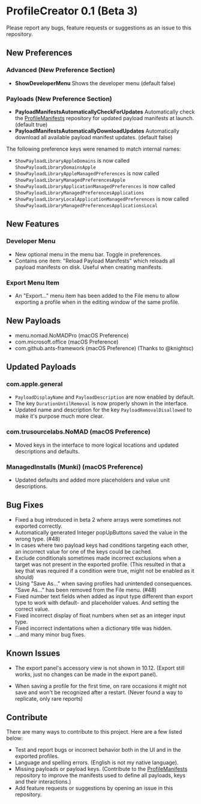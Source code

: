 # ProfileCreator 0.1 (Beta 3)

Please report any bugs, feature requests or suggestions as an issue to this repository.

## New Preferences

### Advanced (New Preference Section)
* **ShowDeveloperMenu**
Shows the developer menu (default false)

### Payloads (New Preference Section)
* **PayloadManifestsAutomaticallyCheckForUpdates**
Automatically check the [ProfileManifests](https://github.com/erikberglund/ProfileManifests) repository for updated payload manifests at launch. (default true)
* **PayloadManifestsAutomaticallyDownloadUpdates**
Automatically download all available payload manifest updates. (default false)

The following preference keys were renamed to match internal names:
* `ShowPayloadLibraryAppleDomains` is now called `ShowPayloadLibraryDomainsApple`
* `ShowPayloadLibraryAppleManagedPreferences` is now called `ShowPayloadLibraryManagedPreferencesApple`
* `ShowPayloadLibraryApplicationManagedPreferences` is now called `ShowPayloadLibraryManagedPreferencesApplications`
* `ShowPayloadLibraryLocalApplicationManagedPreferences` is now called `ShowPayloadLibraryManagedPreferencesApplicationsLocal`

## New Features

### Developer Menu

* New optional menu in the menu bar. Toggle in preferences.
* Contains one item: "Reload Payload Manifests" which reloads all payload manifests on disk. Useful when creating manifests.

### Export Menu Item

* An "Export…" menu item has been added to the File menu to allow exporting a profile when in the editing window of the same profile.

## New Payloads

* menu.nomad.NoMADPro (macOS Preference)
* com.microsoft.office (macOS Preference)
* com.github.ants-framework (macOS Preference) (Thanks to @knightsc)

## Updated Payloads

### com.apple.general

* `PayloadDisplayName` and `PayloadDescription` are now enabled by default.
* The key `DurationUntilRemoval` is now properly shown in the interface.
* Updated name and description for the key `PayloadRemovalDisallowed` to make it's purpose much more clear.

### com.trusourcelabs.NoMAD (macOS Preference)

* Moved keys in the interface to more logical locations and updated descriptions and defaults.

### ManagedInstalls (Munki) (macOS Preference)

* Updated defaults and added more placeholders and value unit descriptions.

## Bug Fixes

* Fixed a bug introduced in beta 2 where arrays were sometimes not exported correctly.
* Automatically generated Integer popUpButtons saved the value in the wrong type. (#48)
* In cases where two payload keys had conditions targeting each other, an incorrect value for one of the keys could be cached.
* Exclude conditionals sometimes made incorrect exclusions when a target was not present in the exported profile.
(This resulted in that a key that was required if a condition were true, might not be enabled as it should)
* Using "Save As…" when saving profiles had unintended consequences. "Save As…" has been removed from the File menu. (#48)
* Fixed number text fields when added as input type different than export type to work with default- and placeholder values. And setting the correct value.
* Fixed incorrect display of float numbers when set as an integer input type.
* Fixed incorrect indentations when a dictionary title was hidden.
* ...and many minor bug fixes. 

## Known Issues

* The export panel's accessory view is not shown in 10.12. 
(Export still works, just no changes can be made in the export panel).

* When saving a profile for the first time, on rare occasions it might not save and won't be recognized after a restart.
(Never found a way to replicate, only rare reports)

## Contribute

There are many ways to contribute to this project. Here are a few listed below:

* Test and report bugs or incorrect behavior both in the UI and in the exported profiles.
* Language and spelling errors. (English is not my native language).
* Missing payloads or payload keys. (Contribute to the [ProfileManifests](https://github.com/erikberglund/ProfileManifests) repository to improve the manifests used to define all payloads, keys and their interactions.)
* Add feature requests or suggestions by opening an issue in this repository.
